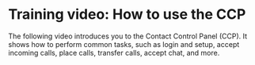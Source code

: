 # Training video: How to use the CCP<a name="ccp-video-training"></a>

The following video introduces you to the Contact Control Panel \(CCP\)\. It shows how to perform common tasks, such as login and setup, accept incoming calls, place calls, transfer calls, accept chat, and more\.

